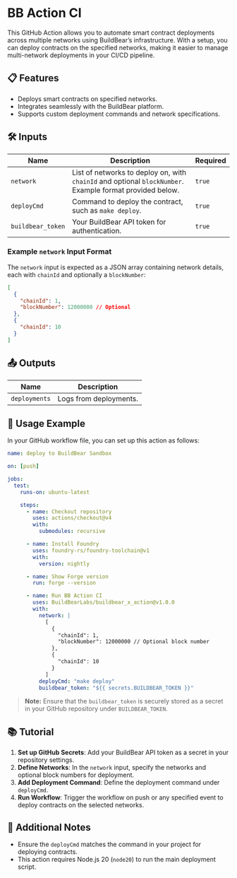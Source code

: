# BB Action CI

This GitHub Action allows you to automate smart contract deployments across multiple networks using BuildBear’s infrastructure. With a setup, you can deploy contracts on the specified networks, making it easier to manage multi-network deployments in your CI/CD pipeline.

## 📋 Features

- Deploys smart contracts on specified networks.
- Integrates seamlessly with the BuildBear platform.
- Supports custom deployment commands and network specifications.

## 🛠️ Inputs

| Name             | Description                        | Required |
| ---------------- | ---------------------------------- | -------- |
| `network`        | List of networks to deploy on, with `chainId` and optional `blockNumber`. Example format provided below. | `true`   |
| `deployCmd`      | Command to deploy the contract, such as `make deploy`. | `true`   |
| `buildbear_token`| Your BuildBear API token for authentication. | `true`   |

### Example `network` Input Format

The `network` input is expected as a JSON array containing network details, each with `chainId` and optionally a `blockNumber`:

```json
[
  {
    "chainId": 1,
    "blockNumber": 12000000 // Optional
  },
  {
    "chainId": 10
  }
]
```

## 📤 Outputs

| Name          | Description              |
| ------------- | ------------------------ |
| `deployments` | Logs from deployments.   |

## 🚀 Usage Example

In your GitHub workflow file, you can set up this action as follows:

```yaml
name: deploy to BuildBear Sandbox

on: [push]

jobs:
  test:
    runs-on: ubuntu-latest

    steps:
      - name: Checkout repository
        uses: actions/checkout@v4
        with:
          submodules: recursive

      - name: Install Foundry
        uses: foundry-rs/foundry-toolchain@v1
        with:
          version: nightly

      - name: Show Forge version
        run: forge --version

      - name: Run BB Action CI
        uses: BuildBearLabs/buildbear_x_action@v1.0.0
        with: 
          network: |
            [
              {
                "chainId": 1,
                "blockNumber": 12000000 // Optional block number
              },
              {
                "chainId": 10
              }
            ]
          deployCmd: "make deploy"
          buildbear_token: "${{ secrets.BUILDBEAR_TOKEN }}"
```

> **Note:** Ensure that the `buildbear_token` is securely stored as a secret in your GitHub repository under `BUILDBEAR_TOKEN`.

## 📚 Tutorial

1. **Set up GitHub Secrets**: Add your BuildBear API token as a secret in your repository settings.
2. **Define Networks**: In the `network` input, specify the networks and optional block numbers for deployment.
3. **Add Deployment Command**: Define the deployment command under `deployCmd`.
4. **Run Workflow**: Trigger the workflow on push or any specified event to deploy contracts on the selected networks.

## 📘 Additional Notes

- Ensure the `deployCmd` matches the command in your project for deploying contracts.
- This action requires Node.js 20 (`node20`) to run the main deployment script. 
